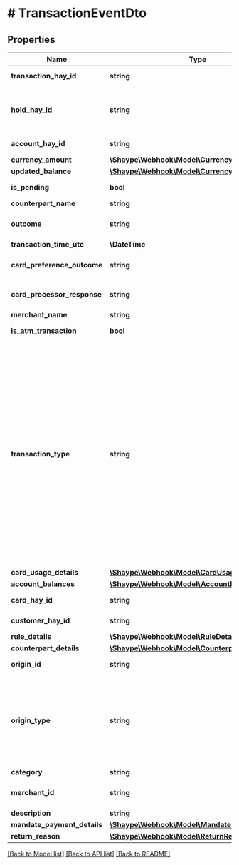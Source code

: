 # # TransactionEventDto

## Properties

Name | Type | Description | Notes
------------ | ------------- | ------------- | -------------
**transaction_hay_id** | **string** | Unique identifier (UUID) of the Transaction associated with the event | [optional]
**hold_hay_id** | **string** | Unique identifier (UUID) of the Hold associated with the event (only applicable to card transactions). This is also referred to as &#x60;relatedHoldHayId&#x60; when &#x60;isPending&#x60; flag is &#x60;false&#x60;. | [optional]
**account_hay_id** | **string** | Unique identifier (UUID) of the Account associated with the event | [optional]
**currency_amount** | [**\Shaype\Webhook\Model\CurrencyAmount**](CurrencyAmount.md) |  | [optional]
**updated_balance** | [**\Shaype\Webhook\Model\CurrencyAmount**](CurrencyAmount.md) |  | [optional]
**is_pending** | **bool** | Specifies whether the transaction is still pending | [optional]
**counterpart_name** | **string** | Transaction counterpart name | [optional]
**outcome** | **string** | Authorisation outcome type - for possible values, please see relevant guidance on Transactions | [optional]
**transaction_time_utc** | **\DateTime** | Transaction date and time | [optional]
**card_preference_outcome** | **string** | Outcome of the card preferences check - for possible values, please see relevant guidance on Transactions | [optional]
**card_processor_response** | **string** | Card processor response - for possible values, please see relevant guidance on Transactions | [optional]
**merchant_name** | **string** | Merchant name | [optional]
**is_atm_transaction** | **bool** | Specifies whether the transaction is an ATM transaction | [optional]
**transaction_type** | **string** | Transaction type:  * **CARD_TRANSACTION**: Card transaction  * **CARD_TRANSACTION_REFUND**: A refund of a card transaction  * **CARD_TRANSACTION_SETTLED**: A settlement of a card transaction  * **INTRABANK_TRANSFER_IN**: Incoming internal transfer  * **INTRABANK_TRANSFER_OUT**: Outgoing internal transfer  * **INTERBANK_TRANSFER_IN**: Incoming external bank transfer  * **INTERBANK_TRANSFER_OUT**: Outgoing external bank transfer  * **DIRECT_DEBIT_TRANSFER**: Direct Debit  * **HAY_TOP_UP**: An account top-up  * **INTERBANK_TRANSFER_OUT_REVERSAL**: A reversal of an outgoing external transfer  * **REWARD**: A reward credited to the account  * **GENERAL_CREDIT**: A general account credit  * **GENERAL_DEBIT**: A general account debit  * **ORIGINAL_CREDIT**: Visa Original Credit transaction  * **BPAY_TRANSFER_OUT**: Outgoing BPAY transfer | [optional]
**card_usage_details** | [**\Shaype\Webhook\Model\CardUsageDetails**](CardUsageDetails.md) |  | [optional]
**account_balances** | [**\Shaype\Webhook\Model\AccountBalancesDto**](AccountBalancesDto.md) |  | [optional]
**card_hay_id** | **string** | Unique identifier (UUID) of the Card associated with the event | [optional]
**customer_hay_id** | **string** | Unique identifier (UUID) of the Customer associated with the event | [optional]
**rule_details** | [**\Shaype\Webhook\Model\RuleDetails**](RuleDetails.md) |  | [optional]
**counterpart_details** | [**\Shaype\Webhook\Model\CounterpartDetails**](CounterpartDetails.md) |  | [optional]
**origin_id** | **string** | Transaction origin ID (to be used with &#x60;originType&#x60;). | [optional]
**origin_type** | **string** | Transaction origin type:  * **CUSTOMER**: Transaction initiated by a customer  * **SCHEDULED_PAYMENT**: Transaction initiated by a schedule  * **HAAS_OPERATIONS**: Transaction initiated by client operations  * **OPERATIONS**: Transaction initiated by Shaype operations  * **MANDATE_PAYMENT**: Transaction initiated by mandate  * **DIRECT_DEBIT**: Transaction initiated by direct debit | [optional]
**category** | **string** | Category of the transaction. | [optional]
**merchant_id** | **string** | Merchant ID, alphanumeric / special characters maximum 15 characters in length. | [optional]
**description** | **string** | Description on the Transaction | [optional]
**mandate_payment_details** | [**\Shaype\Webhook\Model\MandatePaymentDetails**](MandatePaymentDetails.md) |  | [optional]
**return_reason** | [**\Shaype\Webhook\Model\ReturnReason**](ReturnReason.md) |  | [optional]

[[Back to Model list]](../../README.md#models) [[Back to API list]](../../README.md#endpoints) [[Back to README]](../../README.md)
